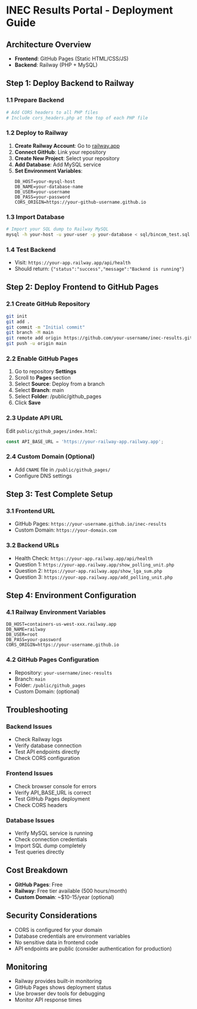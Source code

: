 # INEC Results Portal - Deployment Guide

## Architecture Overview
- **Frontend**: GitHub Pages (Static HTML/CSS/JS)
- **Backend**: Railway (PHP + MySQL)

## Step 1: Deploy Backend to Railway

### 1.1 Prepare Backend
```bash
# Add CORS headers to all PHP files
# Include cors_headers.php at the top of each PHP file
```

### 1.2 Deploy to Railway
1. **Create Railway Account**: Go to [railway.app](https://railway.app)
2. **Connect GitHub**: Link your repository
3. **Create New Project**: Select your repository
4. **Add Database**: Add MySQL service
5. **Set Environment Variables**:
   ```
   DB_HOST=your-mysql-host
   DB_NAME=your-database-name
   DB_USER=your-username
   DB_PASS=your-password
   CORS_ORIGIN=https://your-github-username.github.io
   ```

### 1.3 Import Database
```bash
# Import your SQL dump to Railway MySQL
mysql -h your-host -u your-user -p your-database < sql/bincom_test.sql
```

### 1.4 Test Backend
- Visit: `https://your-app.railway.app/api/health`
- Should return: `{"status":"success","message":"Backend is running"}`

## Step 2: Deploy Frontend to GitHub Pages

### 2.1 Create GitHub Repository
```bash
git init
git add .
git commit -m "Initial commit"
git branch -M main
git remote add origin https://github.com/your-username/inec-results.git
git push -u origin main
```

### 2.2 Enable GitHub Pages
1. Go to repository **Settings**
2. Scroll to **Pages** section
3. Select **Source**: Deploy from a branch
4. Select **Branch**: main
5. Select **Folder**: /public/github_pages
6. Click **Save**

### 2.3 Update API URL
Edit `public/github_pages/index.html`:
```javascript
const API_BASE_URL = 'https://your-railway-app.railway.app';
```

### 2.4 Custom Domain (Optional)
- Add `CNAME` file in `/public/github_pages/`
- Configure DNS settings

## Step 3: Test Complete Setup

### 3.1 Frontend URL
- GitHub Pages: `https://your-username.github.io/inec-results`
- Custom Domain: `https://your-domain.com`

### 3.2 Backend URLs
- Health Check: `https://your-app.railway.app/api/health`
- Question 1: `https://your-app.railway.app/show_polling_unit.php`
- Question 2: `https://your-app.railway.app/show_lga_sum.php`
- Question 3: `https://your-app.railway.app/add_polling_unit.php`

## Step 4: Environment Configuration

### 4.1 Railway Environment Variables
```env
DB_HOST=containers-us-west-xxx.railway.app
DB_NAME=railway
DB_USER=root
DB_PASS=your-password
CORS_ORIGIN=https://your-username.github.io
```

### 4.2 GitHub Pages Configuration
- Repository: `your-username/inec-results`
- Branch: `main`
- Folder: `/public/github_pages`
- Custom Domain: (optional)

## Troubleshooting

### Backend Issues
- Check Railway logs
- Verify database connection
- Test API endpoints directly
- Check CORS configuration

### Frontend Issues
- Check browser console for errors
- Verify API_BASE_URL is correct
- Test GitHub Pages deployment
- Check CORS headers

### Database Issues
- Verify MySQL service is running
- Check connection credentials
- Import SQL dump completely
- Test queries directly

## Cost Breakdown
- **GitHub Pages**: Free
- **Railway**: Free tier available (500 hours/month)
- **Custom Domain**: ~$10-15/year (optional)

## Security Considerations
- CORS is configured for your domain
- Database credentials are environment variables
- No sensitive data in frontend code
- API endpoints are public (consider authentication for production)

## Monitoring
- Railway provides built-in monitoring
- GitHub Pages shows deployment status
- Use browser dev tools for debugging
- Monitor API response times
